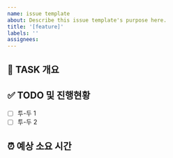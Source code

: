 ```yaml
---
name: issue template
about: Describe this issue template's purpose here.
title: '[feature]'
labels: ''
assignees:
---
```


## :briefcase: TASK 개요

## :white_check_mark: TODO 및 진행현황

- [ ] 투-두 1
- [ ] 투-두 2

## :alarm_clock: 예상 소요 시간